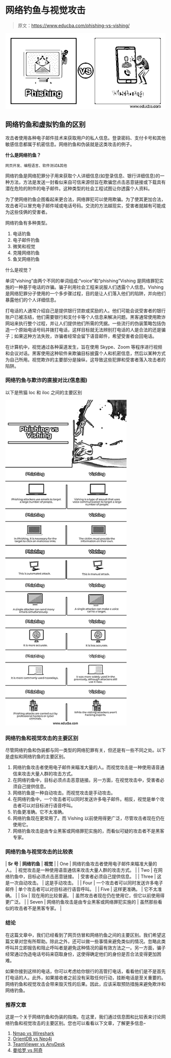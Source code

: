 # 网络钓鱼与视觉攻击

> 原文：<https://www.educba.com/phishing-vs-vishing/>

![Phishing vs Vishing](img/015d2a96bb57010e4fca75b64e8bcd95.png)



## 网络钓鱼和虚拟钓鱼的区别

攻击者使用各种电子邮件技术来获取用户的私人信息。登录密码、支付卡号和其他敏感信息都属于机密信息。网络钓鱼和伪装就是这类攻击的例子。

**什么是网络钓鱼？**

<small>网页开发、编程语言、软件测试&其他</small>

网络钓鱼是网络犯罪分子用来获取个人详细信息(如登录信息、银行详细信息)的一种方法，方法是发送一封看似来自可信来源但旨在欺骗您点击恶意链接或下载具有潜在危险的附件的电子邮件。这种类型的社会工程试图让你透露个人资料。

为了使网络钓鱼企图看起来更合法，网络罪犯可以使用欺骗。为了使其更加合法，攻击者可以冒充电子邮件域或电话号码。交流的方法越现实，受害者就越有可能成为这些伎俩的受害者。

网络钓鱼有多种类型。

1.  电话钓鱼
2.  电子邮件钓鱼
3.  微笑和视觉
4.  克隆网络钓鱼
5.  鱼叉网络钓鱼

什么是视觉？

单词“vishing”由两个不同的单词组成:“voice”和“phishing”Vishing 是网络罪犯实施的一种基于电话的诈骗。骗子利用社会工程来说服人们透露个人信息。Vishing 是网络犯罪分子使用的一个多步骤过程，目的是让人们落入他们的陷阱，并向他们暴露他们的个人详细信息。

打电话的人通常介绍自己是提供银行贷款或奖励的人。他们可能会说受害者的银行账户已被冻结，他们需要银行和支付卡等个人信息来解决问题。黑客通常使用欺诈网站来执行整个过程，并让人们提供他们所需的凭据。一些流行的伪装策略包括伪造一个原始电话号码并拨打电话，这样目标就无法辨别打电话的人是合法的还是骗子；如果这种方法失败，诈骗者经常会留下语音邮件，希望受害者会回电话。

在计算机中，视觉通过各种渠道发生，旨在使用 Skype、Zoom 等程序进行视频和会议对话。黑客使用这种软件来欺骗目标披露个人和机密信息，然后以某种方式为自己所用。视觉欺诈的主要部分是操纵，这导致这些犯罪和受害者落入攻击者的陷阱。

### 网络钓鱼与欺诈的直接对比(信息图)

以下是熊猫 loc 和 iloc 之间的主要区别

![Phishing-vs-Vishing-info](img/fb308f200ecbfadc564fcc74bf80f0c5.png)



### 网络钓鱼和视觉攻击的主要区别

尽管网络钓鱼和伪装都与同一类型的网络犯罪有关，但还是有一些不同之处。以下是虚拟和网络钓鱼的主要区别。

1.  网络钓鱼攻击者使用电子邮件来瞄准大量的人。而视觉攻击是一种使用语音通信来攻击大量人群的攻击方式。
2.  在网络钓鱼中，目标必须点击恶意链接。另一方面，在视觉攻击中，受害者必须自己提供信息。
3.  网络钓鱼是一种自动攻击。而视觉攻击是手动攻击。
4.  在网络钓鱼中，一个攻击者可以同时发送许多电子邮件。相反，视觉是单个攻击者可以对目标进行语音呼叫。
5.  钓鱼更准确。它不太准确。
6.  网络钓鱼现在更常用了。而 Vishing 以前使用得更广泛，尽管攻击者现在仍在使用它。
7.  网络钓鱼攻击是由专业黑客或网络罪犯实施的，而看似可疑的攻击者不是黑客专家。

### 网络钓鱼与视觉攻击的比较表

| **Sr 号** | **网络钓鱼** | **视觉** |
| One | 网络钓鱼攻击者使用电子邮件来瞄准大量的人。 | 视觉攻击是一种使用语音通信来攻击大量人群的攻击方式。 |
| Two | 在网络钓鱼中，目标必须点击恶意链接。 | 受害者必须自己提供信息。 |
| Three | 这是一次自动攻击。 | 这是手动攻击。 |
| Four | 一个攻击者可以同时发送许多电子邮件 | 单个攻击者可以对目标进行语音呼叫。 |
| Five | 这样更准确。 | 它不太准确。 |
| Six | 现在用的比较普遍。 | 虽然攻击者现在仍在使用它，但它以前使用得更广泛。 |
| Seven | 网络钓鱼攻击是由专业黑客或网络罪犯实施的 | 虽然那些看似的攻击者不是黑客专家。 |

### 结论

在这篇文章中，我们已经看到了网页仿冒和网络钓鱼之间的主要区别。我们希望这篇文章对您有所帮助。除此之外，还可以做一些事情来避免类似的情况。忽略此类呼叫并立即报告和阻止呼叫者是避免这种情况的最有效方法之一。另一方面，骗子经常通过伪造电话号码来窃取身份，这使得确定他们的身份是否合法变得更加困难。

如果你接到这样的电话，你可以考虑给你银行的高管打电话，看看他们是不是首先打电话的人。此外，如果接收者之前没有采取任何行动，挂断电话是至关重要的。网络钓鱼和视觉攻击会带来毁灭性的后果。因此，应该采取预防措施来避免欺诈和网络钓鱼。

### 推荐文章

这是一个关于网络钓鱼和伪装的指南。在这里，我们通过信息图和比较表来讨论网络钓鱼和视觉攻击的主要区别。您也可以看看以下文章，了解更多信息–

1.  [Nmap vs Wireshark](https://www.educba.com/nmap-vs-wireshark/)
2.  [OrientDB vs Neo4j](https://www.educba.com/orientdb-vs-neo4j/)
3.  [TeamViewer vs AnyDesk](https://www.educba.com/teamviewer-vs-anydesk/)
4.  [曼哈罗 vs 阿奇](https://www.educba.com/manjaro-vs-arch/)





